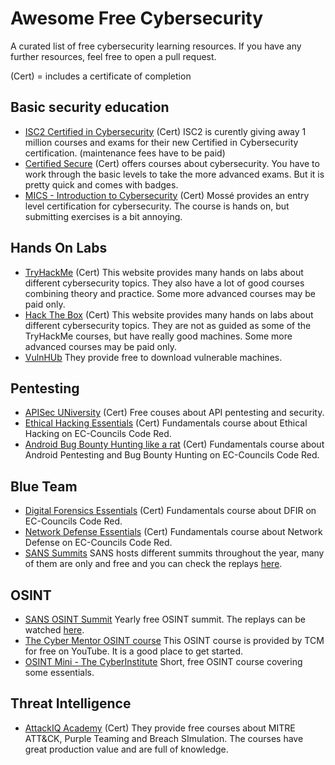 # Awesome Free Cybersecurity
A curated list of free cybersecurity learning resources.
If you have any further resources, feel free to open a pull request.

(Cert) = includes a certificate of completion

## Basic security education
- [ISC2 Certified in Cybersecurity](https://www.isc2.org/Landing/1MCC) (Cert) ISC2 is curently giving away 1 million courses and exams for their new Certified in Cybersecurity certification. (maintenance fees have to be paid)
- [Certified Secure](https://www.certifiedsecure.com/) (Cert) offers courses about cybersecurity. You have to work through the basic levels to take the more advanced exams. But it is pretty quick and comes with badges.
- [MICS - Introduction to Cybersecurity](https://www.mosse-institute.com/certifications/mics-introduction-to-cyber-security.html) (Cert) Mossé provides an entry level certification for cybersecurity. The course is hands on, but submitting exercises is a bit annoying.

## Hands On Labs
- [TryHackMe](https://tryhackme.com/) (Cert) This website provides many hands on labs about different cybersecurity topics. They also have a lot of good courses combining theory and practice. Some more advanced courses may be paid only.
- [Hack The Box](https://www.hackthebox.com/) (Cert) This website provides many hands on labs about different cybersecurity topics. They are not as guided as some of the TryHackMe courses, but have really good machines. Some more advanced courses may be paid only.
- [VulnHUb](https://www.vulnhub.com/) They provide free to download vulnerable machines.

## Pentesting
- [APISec UNiversity](https://www.apisecuniversity.com/) (Cert) Free couses about API pentesting and security.
- [Ethical Hacking Essentials](https://codered.eccouncil.org/course/ethical-hacking-essentials?logged=false) (Cert) Fundamentals course about Ethical Hacking on EC-Councils Code Red.
- [Android Bug Bounty Hunting like a rat](https://codered.eccouncil.org/course/android-bug-bounty-hunting-hunt-like-a-rat?logged=false) (Cert) Fundamentals course about Android Pentesting and Bug Bounty Hunting on EC-Councils Code Red.

## Blue Team
- [Digital Forensics Essentials](https://codered.eccouncil.org/course/digital-forensics-essentials?logged=false) (Cert) Fundamentals course about DFIR on EC-Councils Code Red.
- [Network Defense Essentials](https://codered.eccouncil.org/course/network-defense-essentials?logged=false) (Cert) Fundamentals course about Network Defense on EC-Councils Code Red.
- [SANS Summits](https://www.sans.org/cyber-security-training-events/) SANS hosts different summits throughout the year, many of them are only and free and you can check the replays [here](https://www.youtube.com/@SANSCyberDefense/playlists).

## OSINT
- [SANS OSINT Summit](https://www.sans.org/cyber-security-training-events/osint-summit-2023/) Yearly free OSINT summit. The replays can be watched [here](https://www.youtube.com/@SANSCyberDefense/playlists).
- [The Cyber Mentor OSINT course](https://www.youtube.com/watch?v=qwA6MmbeGNo&pp=ygUWb3NpbnQgdGhlIGN5YmVyIG1lbnRvcg%3D%3D) This OSINT course is provided by TCM for free on YouTube. It is a good place to get started.
- [OSINT Mini - The CyberInstitute](https://courses.thecyberinst.org/courses/osintmini) Short, free OSINT course covering some essentials.
  
## Threat Intelligence
- [AttackIQ Academy](https://academy.attackiq.com/) (Cert) They provide free courses about MITRE ATT&CK, Purple Teaming and Breach SImulation. The courses have great production value and are full of knowledge.
